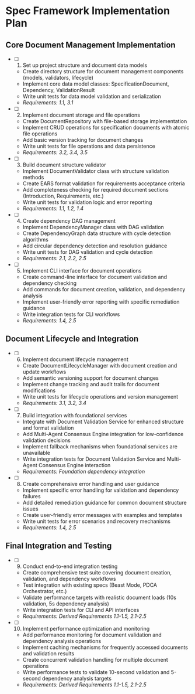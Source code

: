 # Spec Framework Implementation Plan

## Core Document Management Implementation

- [ ] 1. Set up project structure and document data models
  - Create directory structure for document management components (models, validators, lifecycle)
  - Implement core data model classes: SpecificationDocument, Dependency, ValidationResult
  - Write unit tests for data model validation and serialization
  - _Requirements: 1.1, 3.1_

- [ ] 2. Implement document storage and file operations
  - Create DocumentRepository with file-based storage implementation
  - Implement CRUD operations for specification documents with atomic file operations
  - Add basic version tracking for document changes
  - Write unit tests for file operations and data persistence
  - _Requirements: 3.2, 3.4, 3.5_

- [ ] 3. Build document structure validator
  - Implement DocumentValidator class with structure validation methods
  - Create EARS format validation for requirements acceptance criteria
  - Add completeness checking for required document sections (Introduction, Requirements, etc.)
  - Write unit tests for validation logic and error reporting
  - _Requirements: 1.1, 1.2, 1.4_

- [ ] 4. Create dependency DAG management
  - Implement DependencyManager class with DAG validation
  - Create DependencyGraph data structure with cycle detection algorithms
  - Add circular dependency detection and resolution guidance
  - Write unit tests for DAG validation and cycle detection
  - _Requirements: 2.1, 2.2, 2.5_

- [ ] 5. Implement CLI interface for document operations
  - Create command-line interface for document validation and dependency checking
  - Add commands for document creation, validation, and dependency analysis
  - Implement user-friendly error reporting with specific remediation guidance
  - Write integration tests for CLI workflows
  - _Requirements: 1.4, 2.5_

## Document Lifecycle and Integration

- [ ] 6. Implement document lifecycle management
  - Create DocumentLifecycleManager with document creation and update workflows
  - Add semantic versioning support for document changes
  - Implement change tracking and audit trails for document modifications
  - Write unit tests for lifecycle operations and version management
  - _Requirements: 3.1, 3.2, 3.4_

- [ ] 7. Build integration with foundational services
  - Integrate with Document Validation Service for enhanced structure and format validation
  - Add Multi-Agent Consensus Engine integration for low-confidence validation decisions
  - Implement fallback mechanisms when foundational services are unavailable
  - Write integration tests for Document Validation Service and Multi-Agent Consensus Engine interaction
  - _Requirements: Foundation dependency integration_

- [ ] 8. Create comprehensive error handling and user guidance
  - Implement specific error handling for validation and dependency failures
  - Add detailed remediation guidance for common document structure issues
  - Create user-friendly error messages with examples and templates
  - Write unit tests for error scenarios and recovery mechanisms
  - _Requirements: 1.4, 2.5_

## Final Integration and Testing

- [ ] 9. Conduct end-to-end integration testing
  - Create comprehensive test suite covering document creation, validation, and dependency workflows
  - Test integration with existing specs (Beast Mode, PDCA Orchestrator, etc.)
  - Validate performance targets with realistic document loads (10s validation, 5s dependency analysis)
  - Write integration tests for CLI and API interfaces
  - _Requirements: Derived Requirements 1.1-1.5, 2.1-2.5_

- [ ] 10. Implement performance optimization and monitoring
  - Add performance monitoring for document validation and dependency analysis operations
  - Implement caching mechanisms for frequently accessed documents and validation results
  - Create concurrent validation handling for multiple document operations
  - Write performance tests to validate 10-second validation and 5-second dependency analysis targets
  - _Requirements: Derived Requirements 1.1-1.5, 2.1-2.5_